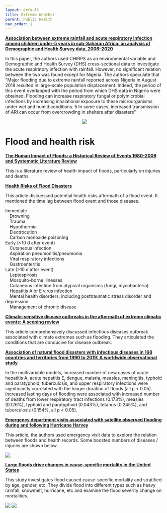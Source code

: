 ```yaml
---
layout: default
title: Extreme Weather
parent: Public Health
nav_order: 1
---
```


__[Association between extreme rainfall and acute respiratory infection among children under-5 years in sub-Saharan Africa: an analysis of Demographic and Health Survey data, 2006–2020](https://bmjopen.bmj.com/content/bmjopen/13/4/e071874.full.pdf)__

In this paper, the authors used CHIRPS as an environmental variable and Demographic and Health Survey (DHS) cross-sectional data to investigate the acute respiratory infection with rainfall. However, no significant relation between the two was found except for Nigeria. The authors speculate that "Major flooding due to extreme rainfall reported across Nigeria in August 2018 resulted in large-scale population displacement. Indeed, the period of this event overlapped with the period from which DHS data in Nigeria were obtained. Flooding can increase respiratory fungal or polymicrobial infections by increasing inhalational exposure to these microorganisms under wet and humid conditions. 5 In some cases, increased transmission of ARI can occur from overcrowding in shelters after disasters"

<p align="center">
<img src="https://bmjopen.bmj.com/content/bmjopen/13/4/e071874/F3.large.jpg?width=800&height=600&carousel=1">
</p>

# Flood and health risk

__[The Human Impact of Floods: a Historical Review of Events 1980-2009 and Systematic Literature Review](https://www.ncbi.nlm.nih.gov/pmc/articles/PMC3644291/#:~:text=Findings.,the%20injured%20and%20affected%20populations)__

This is a literature review of health impact of floods, particularly on injuries and deaths. 

__[Health Risks of Flood Disasters](https://academic.oup.com/cid/article/67/9/1450/4945455?login=false)__

This article discuessed potential health risks aftermath of a flood event. It mentioned the time lag between flood event and those diseases.

Immediate  
 Drowning  
 Trauma  
 Hypothermia  
 Electrocution  
 Carbon monoxide poisoning  
Early (<10 d after event)  
 Cutaneous infection  
 Aspiration pneumonitis/pneumonia  
 Viral respiratory infections  
 Gastroenteritis  
Late (>10 d after event)  
 Leptospirosis  
 Mosquito-borne illnesses  
 Cutaneous infection from atypical organisms (fungi, mycobacteria)  
 Hepatitis A or E virus infection  
 Mental health disorders, including posttraumatic stress disorder and depression  
 Management of chronic disease  


 __[Climate-sensitive disease outbreaks in the aftermath of extreme climatic events: A scoping review](https://www.cell.com/one-earth/fulltext/S2590-3322(22)00144-0?_returnURL=https%3A%2F%2Flinkinghub.elsevier.com%2Fretrieve%2Fpii%2FS2590332222001440%3Fshowall%3Dtrue)__

 This article comprehensively discussed infectious diseases outbreak associated with climate extremes such as flooding. They articulated the conditions that are conducive for disease outbreak.


 __[Association of natural flood disasters with infectious diseases in 168 countries and territories from 1990 to 2019: A worldwide observational study](https://www.sciencedirect.com/science/article/pii/S258979182300021X?via%3Dihub)__

In the multivariable models, increased number of new cases of acute hepatitis A, acute hepatitis E, dengue, malaria, measles, meningitis, typhoid and paratyphoid, tuberculosis, and upper respiratory infections were significantly correlated with the longer duration of floods (all p < 0.05). Increased lasting days of flooding were associated with increased number of deaths from lower respiratory tract infections (0.173%), measles (0.126%), typhoid and paratyphoid (0.043%), tetanus (0.245%), and tuberculosis (0.154%, all p < 0.05).

__[Emergency department visits associated with satellite observed flooding during and following Hurricane Harvey](https://www.nature.com/articles/s41370-021-00361-1)__

This article, the authors used emergency visit data to explore the relation between floods and health records. Some boosted numbers of diseases / injuries are shown below.

<img src="https://media.springernature.com/full/springer-static/image/art%3A10.1038%2Fs41370-021-00361-1/MediaObjects/41370_2021_361_Fig3_HTML.png?as=webp">

__[Large floods drive changes in cause-specific mortality in the United States](https://www.nature.com/articles/s41591-024-03358-z)__

This study investigates flood caused cause-specific mortality and stratified by age, gender, etc. They divide flood into different types such as heavy rainfall, snowmelt, hurricane, etc and examine the flood severity change on mortalities.

<img src="https://media.springernature.com/full/springer-static/image/art%3A10.1038%2Fs41591-024-03358-z/MediaObjects/41591_2024_3358_Fig3_HTML.png?as=webp">


<img src="https://media.springernature.com/full/springer-static/image/art%3A10.1038%2Fs41591-024-03358-z/MediaObjects/41591_2024_3358_Fig4_HTML.png?as=webp">

